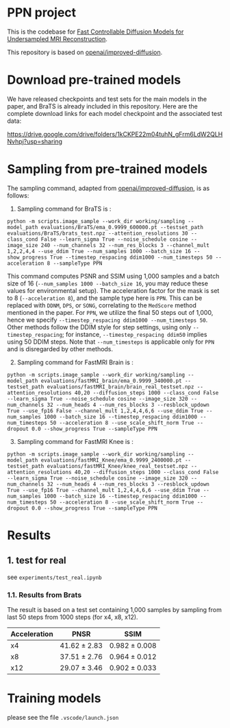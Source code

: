 # PPN project

This is the codebase for [Fast Controllable Diffusion Models for Undersampled MRI Reconstruction](https://arxiv.org/abs/2311.12078).

This repository is based on [openai/improved-diffusion](https://github.com/openai/improved-diffusion).

# Download pre-trained models   

We have released checkpoints and test sets for the main models in the paper, and BraTS is already included in this repository. Here are the complete download links for each model checkpoint and the associated test data:

https://drive.google.com/drive/folders/1kCKPE22m04tuhN_gFrm6LdW2QLHNvhpj?usp=sharing


# Sampling from pre-trained models

The sampling command, adapted from [openai/improved-diffusion](https://github.com/openai/improved-diffusion), is as follows:

1. Sampling command for BraTS is :

```
python -m scripts.image_sample --work_dir working/sampling --model_path evaluations/BraTS/ema_0.9999_600000.pt --testset_path evaluations/BraTS/brats_test.npz --attention_resolutions 30 --class_cond False --learn_sigma True --noise_schedule cosine --image_size 240 --num_channels 32 --num_res_blocks 3 --channel_mult 1,2,2,4,4 --use_ddim True --num_samples 1000 --batch_size 16 --show_progress True --timestep_respacing ddim1000 --num_timesteps 50 --acceleration 8 --sampleType PPN
```


This command computes PSNR and SSIM using 1,000 samples and a batch size of 16 (`--num_samples 1000 --batch_size 16`, you may reduce these values for environmental setup). The acceleration factor for the mask is set to 8 (`--acceleration 8`), and the sample type here is `PPN`. This can be replaced with `DDNM`, `DPS`, or `SONG`, correlating to the `MedScore` method mentioned in the paper. For `PPN`, we utilize the final 50 steps out of 1,000, hence we specify `--timestep_respacing ddim1000 --num_timesteps 50`. Other methods follow the DDIM style for step settings, using only `--timestep_respacing`; for instance, `--timestep_respacing ddim50` implies using 50 DDIM steps. Note that `--num_timesteps` is applicable only for `PPN` and is disregarded by other methods.

2. Sampling command for FastMRI Brain is :

```
python -m scripts.image_sample --work_dir working/sampling --model_path evaluations/fastMRI_brain/ema_0.9999_340000.pt --testset_path evaluations/fastMRI_brain/brain_real_testset.npz --attention_resolutions 40,20 --diffusion_steps 1000 --class_cond False --learn_sigma True --noise_schedule cosine --image_size 320 --num_channels 32 --num_heads 4 --num_res_blocks 3 --resblock_updown True --use_fp16 False --channel_mult 1,2,4,4,6,6 --use_ddim True --num_samples 1000 --batch_size 16 --timestep_respacing ddim1000 --num_timesteps 50 --acceleration 8 --use_scale_shift_norm True --dropout 0.0 --show_progress True --sampleType PPN
```

3. Sampling command for FastMRI Knee is :

```
python -m scripts.image_sample --work_dir working/sampling --model_path evaluations/fastMRI_Knee/ema_0.9999_2400000.pt --testset_path evaluations/fastMRI_Knee/knee_real_testset.npz --attention_resolutions 40,20 --diffusion_steps 1000 --class_cond False --learn_sigma True --noise_schedule cosine --image_size 320 --num_channels 32 --num_heads 4 --num_res_blocks 3 --resblock_updown True --use_fp16 True --channel_mult 1,2,4,4,6,6 --use_ddim True --num_samples 1000 --batch_size 16 --timestep_respacing ddim1000 --num_timesteps 50 --acceleration 8 --use_scale_shift_norm True --dropout 0.0 --show_progress True --sampleType PPN
```



# Results

## 1. test for real
see `experiments/test_real.ipynb`

### 1.1. Results from Brats

The result is based on a test set containing 1,000 samples by sampling from last 50 steps from 1000 steps (for x4, x8, x12).

| Acceleration          | PNSR  | SSIM |
|------------------|------|-----------|
| x4   | $41.62\pm 2.83$ | $0.982\pm 0.008$      |
| x8 | $37.51\pm 2.76$ | $0.964\pm 0.012$      |
| x12   | $29.07\pm 3.46$ | $0.902\pm 0.033$      |




# Training models
please see the file `.vscode/launch.json`

<!-- Training diffusion models is described in the [parent repository](https://github.com/openai/improved-diffusion). Training a classifier is similar. We assume you have put training hyperparameters into a `TRAIN_FLAGS` variable, and classifier hyperparameters into a `CLASSIFIER_FLAGS` variable. Then you can run:

```
mpiexec -n N python scripts/classifier_train.py --data_dir path/to/imagenet $TRAIN_FLAGS $CLASSIFIER_FLAGS
```

Make sure to divide the batch size in `TRAIN_FLAGS` by the number of MPI processes you are using.

Here are flags for training the 128x128 classifier. You can modify these for training classifiers at other resolutions:

```sh
TRAIN_FLAGS="--iterations 300000 --anneal_lr True --batch_size 256 --lr 3e-4 --save_interval 10000 --weight_decay 0.05"
CLASSIFIER_FLAGS="--image_size 128 --classifier_attention_resolutions 32,16,8 --classifier_depth 2 --classifier_width 128 --classifier_pool attention --classifier_resblock_updown True --classifier_use_scale_shift_norm True"
``` -->
